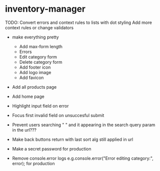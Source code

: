 # inventory-manager

TODO:
Convert errors and context rules to lists with dot styling
Add more context rules or change validators

- make everything pretty

  - Add max-form length
  - Errors
  - Edit category form
  - Delete category form
  - Add footer icon
  - Add logo image
  - Add favicon

- Add all products page
- Add home page

- Highlight input field on error
- Focus first invalid field on unsuccesful submit

- Prevent users searching " " and it appearing in the search query param in the url???

- Make back buttons return with last sort alg still applied in url

- Make a secret password for production
- Remove console.error logs e.g.console.error("Error editing category:", error); for production

